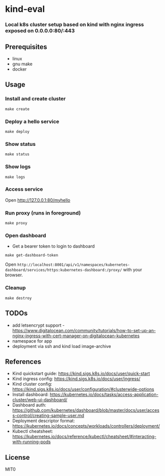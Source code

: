 # kind-eval

### Local k8s cluster setup based on kind with nginx ingress exposed on 0.0.0.0:80/:443

## Prerequisites
* linux
* gnu make
* docker

## Usage

### Install and create cluster
```
make create
```

### Deploy a hello service
```
make deploy
```

### Show status
```
make status
```

### Show logs
```
make logs
```

### Access service
Open http://127.0.0.1:80/myhello

### Run proxy (runs in foreground)
```
make proxy
```

### Open dashboard

* Get a bearer token to login to dashboard

```
make get-dashboard-token
```

Open ```http://localhost:8001/api/v1/namespaces/kubernetes-dashboard/services/https:kubernetes-dashboard:/proxy/``` with your browser.

### Cleanup
```
make destroy
```

## TODOs

* add letsencrypt support - https://www.digitalocean.com/community/tutorials/how-to-set-up-an-nginx-ingress-with-cert-manager-on-digitalocean-kubernetes
* namespace for app
* deployment via ssh and kind load image-archive

## References

* Kind quickstart guide: https://kind.sigs.k8s.io/docs/user/quick-start
* Kind ingress config: https://kind.sigs.k8s.io/docs/user/ingress/
* Kind cluster config: https://kind.sigs.k8s.io/docs/user/configuration/#clusterwide-options
* Install dashboard: https://kubernetes.io/docs/tasks/access-application-cluster/web-ui-dashboard/
* Dashboard auth: https://github.com/kubernetes/dashboard/blob/master/docs/user/access-control/creating-sample-user.md
* Deployment descriptor format: https://kubernetes.io/docs/concepts/workloads/controllers/deployment/
* Kubectl cheatsheet: https://kubernetes.io/docs/reference/kubectl/cheatsheet/#interacting-with-running-pods

## License

MIT0

